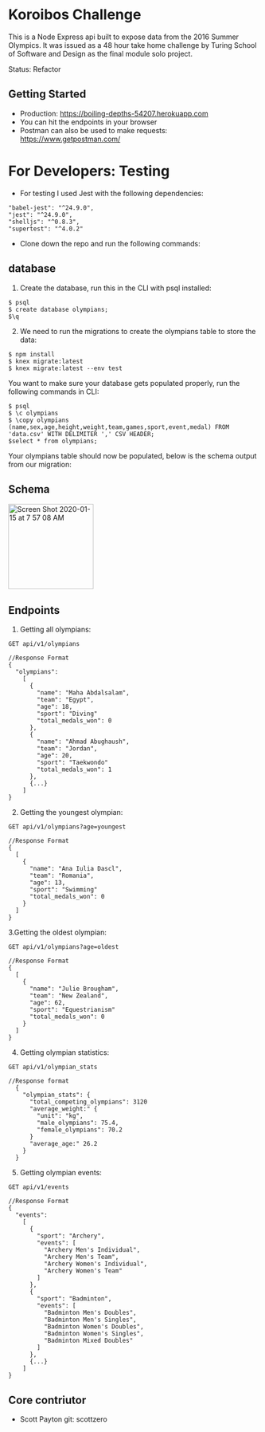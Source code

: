 # Koroibos Challenge 
This is a Node Express api built to expose data from the 2016 Summer Olympics. It was issued as a 48 hour take home challenge by Turing School of Software and Design as the final module solo project. 

Status: Refactor

## Getting Started
- Production: https://boiling-depths-54207.herokuapp.com
- You can hit the endpoints in your browser 
- Postman can also be used to make requests: https://www.getpostman.com/

# For Developers: Testing
- For testing I used Jest with the following dependencies:
```
"babel-jest": "^24.9.0",
"jest": "^24.9.0",
"shelljs": "^0.8.3",
"supertest": "^4.0.2"
```

- Clone down the repo and run the following commands: 

## database 

1. Create the database, run this in the CLI with psql installed:
```
$ psql
$ create database olympians;
$\q
```

2. We need to run the migrations to create the olympians table to store the data:
```
$ npm install
$ knex migrate:latest
$ knex migrate:latest --env test
```

You want to make sure your database gets populated properly, run the following commands in CLI:

```
$ psql
$ \c olympians
$ \copy olympians (name,sex,age,height,weight,team,games,sport,event,medal) FROM 'data.csv' WITH DELIMITER ',' CSV HEADER;
$select * from olympians; 
```

Your olympians table should now be populated, below is the schema output from our migration:

## Schema 

<img width="171" alt="Screen Shot 2020-01-15 at 7 57 08 AM" src="https://user-images.githubusercontent.com/33855435/72444133-ba4fa980-376c-11ea-8f0c-7379fc4743bd.png">



## Endpoints

1. Getting all olympians:
```
GET api/v1/olympians
```
```
//Response Format
{
  "olympians":
    [
      {
        "name": "Maha Abdalsalam",
        "team": "Egypt",
        "age": 18,
        "sport": "Diving"
        "total_medals_won": 0
      },
      {
        "name": "Ahmad Abughaush",
        "team": "Jordan",
        "age": 20,
        "sport": "Taekwondo"
        "total_medals_won": 1
      },
      {...}
    ]
}
```
2. Getting the youngest olympian: 
```
GET api/v1/olympians?age=youngest
```
```
//Response Format
{
  [
    {
      "name": "Ana Iulia Dascl",
      "team": "Romania",
      "age": 13,
      "sport": "Swimming"
      "total_medals_won": 0
    }
  ]
}

```
3.Getting the oldest olympian:
```
GET api/v1/olympians?age=oldest
```
```
//Response Format
{
  [
    {
      "name": "Julie Brougham",
      "team": "New Zealand",
      "age": 62,
      "sport": "Equestrianism"
      "total_medals_won": 0
    }
  ]
}
```
4. Getting olympian statistics: 
```
GET api/v1/olympian_stats
```
```
//Response format
  {
    "olympian_stats": {
      "total_competing_olympians": 3120
      "average_weight:" {
        "unit": "kg",
        "male_olympians": 75.4,
        "female_olympians": 70.2
      }
      "average_age:" 26.2
    }
  }
```
5. Getting olympian events: 
```
GET api/v1/events
```
```
//Response Format
{
  "events":
    [
      {
        "sport": "Archery",
        "events": [
          "Archery Men's Individual",
          "Archery Men's Team",
          "Archery Women's Individual",
          "Archery Women's Team"
        ]
      },
      {
        "sport": "Badminton",
        "events": [
          "Badminton Men's Doubles",
          "Badminton Men's Singles",
          "Badminton Women's Doubles",
          "Badminton Women's Singles",
          "Badminton Mixed Doubles"
        ]
      },
      {...}
    ]
}
```


## Core contriutor

- Scott Payton git: scottzero
